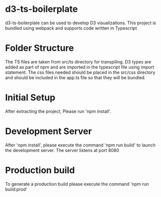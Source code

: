 # d3-ts-boilerplate
d3-ts-boilerplate can be used to develop D3 visualizations. This project is bundled using
webpack and supports code written in Typescript

# Folder Structure
The TS files are taken from src/ts directory for transpiling. D3 types are added as part of
npm and are imported in the typescript file using import statement. The css files needed
should be placed in the src/css directory and should be included in the app.ts 
file so that they will be bundled.

# Initial Setup
After extracting the project, Please run 'npm install'.

# Development Server
After 'npm install', please execute the command 'npm run build' to launch the development 
server. The server listens at port 8080

# Production build
To generate a production build please execute the command 'npm run build:prod'